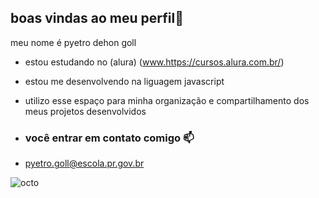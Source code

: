 ## boas vindas ao meu perfil👋

meu nome é pyetro dehon goll

- estou estudando no (alura) (www.https://cursos.alura.com.br/)
- estou me desenvolvendo na liguagem javascript
- utilizo esse espaço para minha organização e compartilhamento dos meus projetos desenvolvidos

- ### você entrar em contato comigo 📫

- pyetro.goll@escola.pr.gov.br


![octo](octocat-1723049065833.png)




